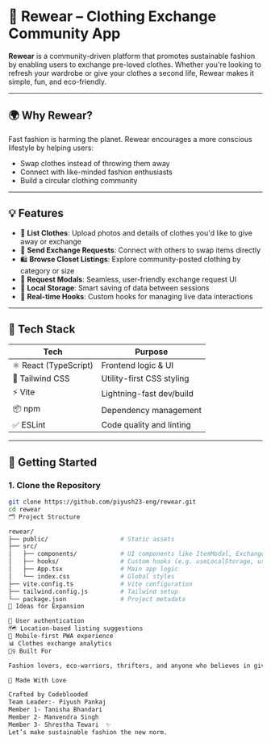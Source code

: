 # 👕 Rewear – Clothing Exchange Community App

**Rewear** is a community-driven platform that promotes sustainable fashion by enabling users to exchange pre-loved clothes. Whether you're looking to refresh your wardrobe or give your clothes a second life, Rewear makes it simple, fun, and eco-friendly.

---

## 🌍 Why Rewear?

Fast fashion is harming the planet. Rewear encourages a more conscious lifestyle by helping users:
- Swap clothes instead of throwing them away
- Connect with like-minded fashion enthusiasts
- Build a circular clothing community

---

## 💡 Features

- 📸 **List Clothes**: Upload photos and details of clothes you'd like to give away or exchange
- 🔄 **Send Exchange Requests**: Connect with others to swap items directly
- 🛍️ **Browse Closet Listings**: Explore community-posted clothing by category or size
- 💬 **Request Modals**: Seamless, user-friendly exchange request UI
- 💾 **Local Storage**: Smart saving of data between sessions
- 🔁 **Real-time Hooks**: Custom hooks for managing live data interactions

---

## 🧱 Tech Stack

| Tech            | Purpose                      |
|-----------------|------------------------------|
| ⚛️ React (TypeScript) | Frontend logic & UI         |
| 💨 Tailwind CSS    | Utility-first CSS styling   |
| ⚡ Vite             | Lightning-fast dev/build    |
| 📦 npm             | Dependency management       |
| ✅ ESLint          | Code quality and linting    |

---

## 🚀 Getting Started

### 1. Clone the Repository
```bash
git clone https://github.com/piyush23-eng/rewear.git
cd rewear
🗂 Project Structure

rewear/
├── public/                    # Static assets
├── src/                       
│   ├── components/            # UI components like ItemModal, ExchangeRequestModal
│   ├── hooks/                 # Custom hooks (e.g. useLocalStorage, useRealTimeData)
│   ├── App.tsx                # Main app logic
│   └── index.css              # Global styles
├── vite.config.ts             # Vite configuration
├── tailwind.config.js         # Tailwind setup
└── package.json               # Project metadata
🧠 Ideas for Expansion

🔐 User authentication
🗺️ Location-based listing suggestions
📱 Mobile-first PWA experience
📊 Clothes exchange analytics
🙋‍♀️ Built For

Fashion lovers, eco-warriors, thrifters, and anyone who believes in giving clothes a second chance.

🧵 Made With Love

Crafted by Codeblooded
Team Leader:- Piyush Pankaj
Member 1- Tanisha Bhandari
Member 2- Manvendra Singh
Member 3- Shrestha Tewari  ✨
Let’s make sustainable fashion the new norm.
